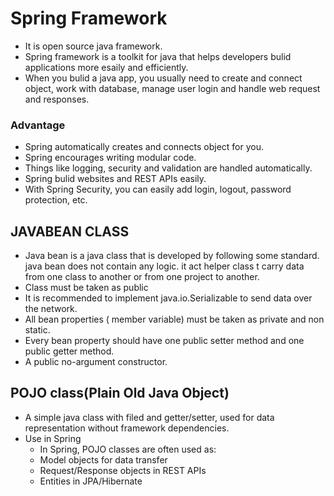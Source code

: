 #  Spring Framework 
- It is open source java framework.
- Spring framework is a toolkit for java that helps developers bulid applications more esaily and efficiently.
- When you bulid a java app, you usually need to create and connect object, work with database, manage user login and handle web request and responses.

### Advantage 
- Spring automatically creates and connects object for you.
- Spring encourages writing modular code.
- Things like logging, security and validation are handled automatically.
- Spring bulid websites and REST APIs easily.
- With Spring Security, you can easily add login, logout, password protection, etc.

## JAVABEAN CLASS 
- Java bean is a java class that is developed by following some standard. java bean does not contain any logic. it act helper class t carry data from one class to another or from one project to another.
- Class must be taken as public
- It is recommended to implement java.io.Serializable to send data over the network.
- All bean properties ( member variable) must be taken as private and non static.
- Every bean property should have one public setter method and one public getter method.
- A public no-argument constructor.

## POJO class(Plain Old Java Object) 
- A simple java class with filed and getter/setter, used for data representation without framework dependencies.
- Use in Spring
    - In Spring, POJO classes are often used as:
    - Model objects for data transfer
    - Request/Response objects in REST APIs
    - Entities in JPA/Hibernate
